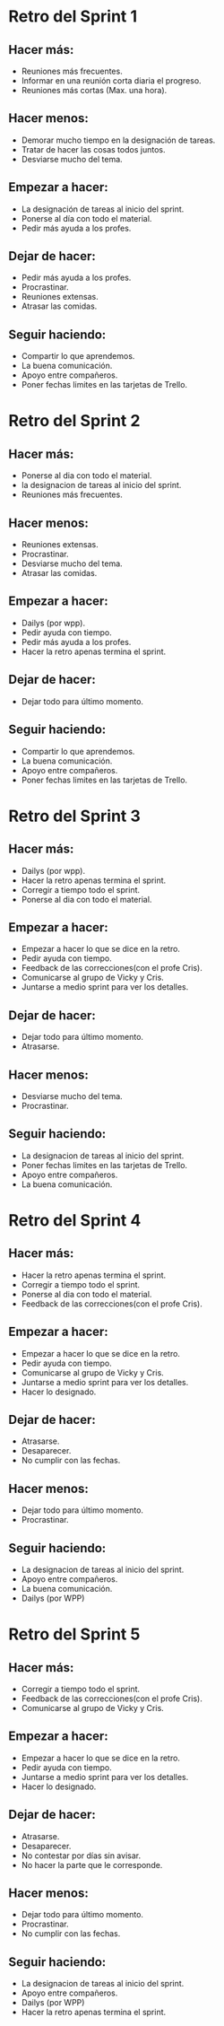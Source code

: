 # Retro del Sprint 1

## Hacer más:
- Reuniones más frecuentes.
- Informar en una reunión corta diaria el progreso.
- Reuniones más cortas (Max. una hora).

## Hacer menos:
- Demorar mucho tiempo en la designación de tareas.
- Tratar de hacer las cosas todos juntos.
- Desviarse mucho del tema.

## Empezar a hacer:
- La designación de tareas al inicio del sprint.
- Ponerse al día con todo el material.
- Pedir más ayuda a los profes.

## Dejar de hacer:
- Pedir más ayuda a los profes.
- Procrastinar.
- Reuniones extensas.
- Atrasar las comidas.

## Seguir haciendo:
- Compartir lo que aprendemos.
- La buena comunicación.
- Apoyo entre compañeros.
- Poner fechas limites en las tarjetas de Trello.



# Retro del Sprint 2

## Hacer más:
- Ponerse al dia con todo el material.
- la designacion de tareas al inicio del sprint.
- Reuniones más frecuentes.

## Hacer menos:
- Reuniones extensas.
- Procrastinar.
- Desviarse mucho del tema.
- Atrasar las comidas.

## Empezar a hacer:
- Dailys (por wpp).
- Pedir ayuda con tiempo.
- Pedir más ayuda a los profes.
- Hacer la retro apenas termina el sprint.

## Dejar de hacer:
- Dejar todo para último momento.

## Seguir haciendo:
- Compartir lo que aprendemos.
- La buena comunicación.
- Apoyo entre compañeros.
- Poner fechas limites en las tarjetas de Trello.



# Retro del Sprint 3

## Hacer más:
- Dailys (por wpp).
- Hacer la retro apenas termina el sprint.
- Corregir a tiempo todo el sprint.
- Ponerse al dia con todo el material.


## Empezar a hacer:
- Empezar a hacer lo que se dice en la retro.
- Pedir ayuda con tiempo.
- Feedback de las correcciones(con el profe Cris).
- Comunicarse al grupo de Vicky y Cris.
- Juntarse a medio sprint para ver los detalles.

## Dejar de hacer:
- Dejar todo para último momento.
- Atrasarse.

## Hacer menos:
- Desviarse mucho del tema.
- Procrastinar.

## Seguir haciendo:
- La designacion de tareas al inicio del sprint.
- Poner fechas limites en las tarjetas de Trello.
- Apoyo entre compañeros.
- La buena comunicación.




# Retro del Sprint 4

## Hacer más:
- Hacer la retro apenas termina el sprint.
- Corregir a tiempo todo el sprint.
- Ponerse al dia con todo el material.
- Feedback de las correcciones(con el profe Cris).

## Empezar a hacer:
- Empezar a hacer lo que se dice en la retro.
- Pedir ayuda con tiempo.
- Comunicarse al grupo de Vicky y Cris.
- Juntarse a medio sprint para ver los detalles.
- Hacer lo designado.

## Dejar de hacer:
- Atrasarse.
- Desaparecer.
- No cumplir con las fechas.

## Hacer menos:
- Dejar todo para último momento.
- Procrastinar.

## Seguir haciendo:
- La designacion de tareas al inicio del sprint.
- Apoyo entre compañeros.
- La buena comunicación.
- Dailys (por WPP)



# Retro del Sprint 5

## Hacer más:   
- Corregir a tiempo todo el sprint.
- Feedback de las correcciones(con el profe Cris).
- Comunicarse al grupo de Vicky y Cris.

## Empezar a hacer:
- Empezar a hacer lo que se dice en la retro.
- Pedir ayuda con tiempo.
- Juntarse a medio sprint para ver los detalles.
- Hacer lo designado.

## Dejar de hacer:
- Atrasarse.
- Desaparecer.
- No contestar por días sin avisar.
- No hacer la parte que le corresponde.

## Hacer menos:
- Dejar todo para último momento.
- Procrastinar.
- No cumplir con las fechas.

## Seguir haciendo:
- La designacion de tareas al inicio del sprint.
- Apoyo entre compañeros.
- Dailys (por WPP)
- Hacer la retro apenas termina el sprint.